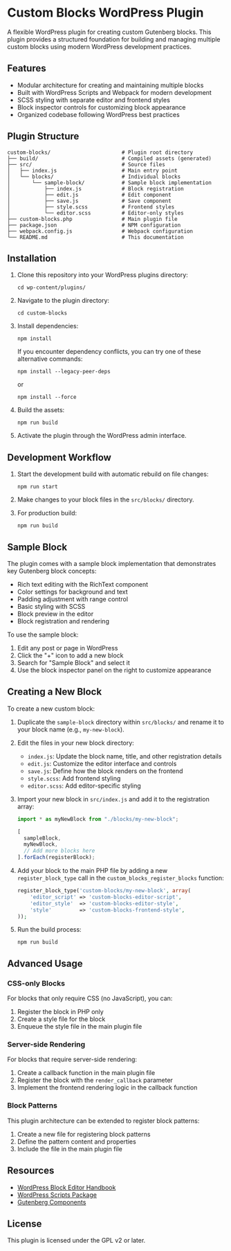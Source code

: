 # Custom Blocks WordPress Plugin

A flexible WordPress plugin for creating custom Gutenberg blocks. This plugin provides a structured foundation for building and managing multiple custom blocks using modern WordPress development practices.

## Features

- Modular architecture for creating and maintaining multiple blocks
- Built with WordPress Scripts and Webpack for modern development
- SCSS styling with separate editor and frontend styles
- Block inspector controls for customizing block appearance
- Organized codebase following WordPress best practices

## Plugin Structure

```
custom-blocks/                       # Plugin root directory
├── build/                           # Compiled assets (generated)
├── src/                             # Source files
│   ├── index.js                     # Main entry point
│   └── blocks/                      # Individual blocks
│       └── sample-block/            # Sample block implementation
│           ├── index.js             # Block registration
│           ├── edit.js              # Edit component
│           ├── save.js              # Save component
│           ├── style.scss           # Frontend styles
│           └── editor.scss          # Editor-only styles
├── custom-blocks.php                # Main plugin file
├── package.json                     # NPM configuration
├── webpack.config.js                # Webpack configuration
└── README.md                        # This documentation
```

## Installation

1. Clone this repository into your WordPress plugins directory:

   ```
   cd wp-content/plugins/
   ```

2. Navigate to the plugin directory:

   ```
   cd custom-blocks
   ```

3. Install dependencies:

   ```
   npm install
   ```

   If you encounter dependency conflicts, you can try one of these alternative commands:

   ```
   npm install --legacy-peer-deps
   ```

   or

   ```
   npm install --force
   ```

4. Build the assets:

   ```
   npm run build
   ```

5. Activate the plugin through the WordPress admin interface.

## Development Workflow

1. Start the development build with automatic rebuild on file changes:

   ```
   npm run start
   ```

2. Make changes to your block files in the `src/blocks/` directory.

3. For production build:
   ```
   npm run build
   ```

## Sample Block

The plugin comes with a sample block implementation that demonstrates key Gutenberg block concepts:

- Rich text editing with the RichText component
- Color settings for background and text
- Padding adjustment with range control
- Basic styling with SCSS
- Block preview in the editor
- Block registration and rendering

To use the sample block:

1. Edit any post or page in WordPress
2. Click the "+" icon to add a new block
3. Search for "Sample Block" and select it
4. Use the block inspector panel on the right to customize appearance

## Creating a New Block

To create a new custom block:

1. Duplicate the `sample-block` directory within `src/blocks/` and rename it to your block name (e.g., `my-new-block`).

2. Edit the files in your new block directory:

   - `index.js`: Update the block name, title, and other registration details
   - `edit.js`: Customize the editor interface and controls
   - `save.js`: Define how the block renders on the frontend
   - `style.scss`: Add frontend styling
   - `editor.scss`: Add editor-specific styling

3. Import your new block in `src/index.js` and add it to the registration array:

   ```javascript
   import * as myNewBlock from "./blocks/my-new-block";

   [
     sampleBlock,
     myNewBlock,
     // Add more blocks here
   ].forEach(registerBlock);
   ```

4. Add your block to the main PHP file by adding a new `register_block_type` call in the `custom_blocks_register_blocks` function:

   ```php
   register_block_type('custom-blocks/my-new-block', array(
       'editor_script' => 'custom-blocks-editor-script',
       'editor_style'  => 'custom-blocks-editor-style',
       'style'         => 'custom-blocks-frontend-style',
   ));
   ```

5. Run the build process:
   ```
   npm run build
   ```

## Advanced Usage

### CSS-only Blocks

For blocks that only require CSS (no JavaScript), you can:

1. Register the block in PHP only
2. Create a style file for the block
3. Enqueue the style file in the main plugin file

### Server-side Rendering

For blocks that require server-side rendering:

1. Create a callback function in the main plugin file
2. Register the block with the `render_callback` parameter
3. Implement the frontend rendering logic in the callback function

### Block Patterns

This plugin architecture can be extended to register block patterns:

1. Create a new file for registering block patterns
2. Define the pattern content and properties
3. Include the file in the main plugin file

## Resources

- [WordPress Block Editor Handbook](https://developer.wordpress.org/block-editor/)
- [WordPress Scripts Package](https://developer.wordpress.org/block-editor/packages/packages-scripts/)
- [Gutenberg Components](https://developer.wordpress.org/block-editor/packages/packages-components/)

## License

This plugin is licensed under the GPL v2 or later.
